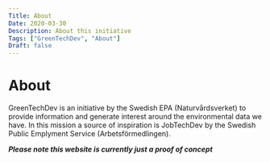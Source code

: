 ```yaml
---
Title: About
Date: 2020-03-30
Description: About this initiative
Tags: ["GreenTechDev", "About"]
Draft: false
---
```


# About

GreenTechDev is an initiative by the Swedish EPA (Naturvårdsverket) to provide information and generate interest around the environmental data we have. In this mission a source of inspiration is JobTechDev by the Swedish Public Emplyment Service (Arbetsförmedlingen).


  **_Please note this website is currently just a proof of concept_**


